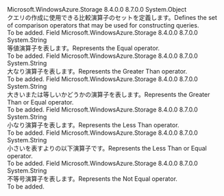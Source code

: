 <Type Name="QueryComparisons" FullName="Microsoft.WindowsAzure.Storage.Table.QueryComparisons">
  <TypeSignature Language="C#" Value="public static class QueryComparisons" />
  <TypeSignature Language="ILAsm" Value=".class public auto ansi abstract sealed beforefieldinit QueryComparisons extends System.Object" />
  <TypeSignature Language="DocId" Value="T:Microsoft.WindowsAzure.Storage.Table.QueryComparisons" />
  <TypeSignature Language="VB.NET" Value="Public Class QueryComparisons" />
  <TypeSignature Language="F#" Value="type QueryComparisons = class" />
  <AssemblyInfo>
    <AssemblyName>Microsoft.WindowsAzure.Storage</AssemblyName>
    <AssemblyVersion>8.4.0.0</AssemblyVersion>
    <AssemblyVersion>8.7.0.0</AssemblyVersion>
  </AssemblyInfo>
  <Base>
    <BaseTypeName>System.Object</BaseTypeName>
  </Base>
  <Interfaces />
  <Docs>
    <summary>
            <span data-ttu-id="3409b-101">クエリの作成に使用できる比較演算子のセットを定義します。</span><span class="sxs-lookup"><span data-stu-id="3409b-101">Defines the set of comparison operators that may be used for constructing queries.</span></span>
            </summary>
    <remarks>To be added.</remarks>
  </Docs>
  <Members>
    <Member MemberName="Equal">
      <MemberSignature Language="C#" Value="public const string Equal;" />
      <MemberSignature Language="ILAsm" Value=".field public static literal string Equal" />
      <MemberSignature Language="DocId" Value="F:Microsoft.WindowsAzure.Storage.Table.QueryComparisons.Equal" />
      <MemberSignature Language="VB.NET" Value="Public Const Equal As String " />
      <MemberSignature Language="F#" Value="val mutable Equal : string" Usage="Microsoft.WindowsAzure.Storage.Table.QueryComparisons.Equal" />
      <MemberType>Field</MemberType>
      <AssemblyInfo>
        <AssemblyName>Microsoft.WindowsAzure.Storage</AssemblyName>
        <AssemblyVersion>8.4.0.0</AssemblyVersion>
        <AssemblyVersion>8.7.0.0</AssemblyVersion>
      </AssemblyInfo>
      <ReturnValue>
        <ReturnType>System.String</ReturnType>
      </ReturnValue>
      <Docs>
        <summary>
            <span data-ttu-id="3409b-102">等値演算子を表します。</span><span class="sxs-lookup"><span data-stu-id="3409b-102">Represents the Equal operator.</span></span>
            </summary>
        <remarks>To be added.</remarks>
      </Docs>
    </Member>
    <Member MemberName="GreaterThan">
      <MemberSignature Language="C#" Value="public const string GreaterThan;" />
      <MemberSignature Language="ILAsm" Value=".field public static literal string GreaterThan" />
      <MemberSignature Language="DocId" Value="F:Microsoft.WindowsAzure.Storage.Table.QueryComparisons.GreaterThan" />
      <MemberSignature Language="VB.NET" Value="Public Const GreaterThan As String " />
      <MemberSignature Language="F#" Value="val mutable GreaterThan : string" Usage="Microsoft.WindowsAzure.Storage.Table.QueryComparisons.GreaterThan" />
      <MemberType>Field</MemberType>
      <AssemblyInfo>
        <AssemblyName>Microsoft.WindowsAzure.Storage</AssemblyName>
        <AssemblyVersion>8.4.0.0</AssemblyVersion>
        <AssemblyVersion>8.7.0.0</AssemblyVersion>
      </AssemblyInfo>
      <ReturnValue>
        <ReturnType>System.String</ReturnType>
      </ReturnValue>
      <Docs>
        <summary>
            <span data-ttu-id="3409b-103">大なり演算子を表します。</span><span class="sxs-lookup"><span data-stu-id="3409b-103">Represents the Greater Than operator.</span></span>
            </summary>
        <remarks>To be added.</remarks>
      </Docs>
    </Member>
    <Member MemberName="GreaterThanOrEqual">
      <MemberSignature Language="C#" Value="public const string GreaterThanOrEqual;" />
      <MemberSignature Language="ILAsm" Value=".field public static literal string GreaterThanOrEqual" />
      <MemberSignature Language="DocId" Value="F:Microsoft.WindowsAzure.Storage.Table.QueryComparisons.GreaterThanOrEqual" />
      <MemberSignature Language="VB.NET" Value="Public Const GreaterThanOrEqual As String " />
      <MemberSignature Language="F#" Value="val mutable GreaterThanOrEqual : string" Usage="Microsoft.WindowsAzure.Storage.Table.QueryComparisons.GreaterThanOrEqual" />
      <MemberType>Field</MemberType>
      <AssemblyInfo>
        <AssemblyName>Microsoft.WindowsAzure.Storage</AssemblyName>
        <AssemblyVersion>8.4.0.0</AssemblyVersion>
        <AssemblyVersion>8.7.0.0</AssemblyVersion>
      </AssemblyInfo>
      <ReturnValue>
        <ReturnType>System.String</ReturnType>
      </ReturnValue>
      <Docs>
        <summary>
            <span data-ttu-id="3409b-104">大きいまたは等しいかどうかの演算子を表します。</span><span class="sxs-lookup"><span data-stu-id="3409b-104">Represents the Greater Than or Equal operator.</span></span>
            </summary>
        <remarks>To be added.</remarks>
      </Docs>
    </Member>
    <Member MemberName="LessThan">
      <MemberSignature Language="C#" Value="public const string LessThan;" />
      <MemberSignature Language="ILAsm" Value=".field public static literal string LessThan" />
      <MemberSignature Language="DocId" Value="F:Microsoft.WindowsAzure.Storage.Table.QueryComparisons.LessThan" />
      <MemberSignature Language="VB.NET" Value="Public Const LessThan As String " />
      <MemberSignature Language="F#" Value="val mutable LessThan : string" Usage="Microsoft.WindowsAzure.Storage.Table.QueryComparisons.LessThan" />
      <MemberType>Field</MemberType>
      <AssemblyInfo>
        <AssemblyName>Microsoft.WindowsAzure.Storage</AssemblyName>
        <AssemblyVersion>8.4.0.0</AssemblyVersion>
        <AssemblyVersion>8.7.0.0</AssemblyVersion>
      </AssemblyInfo>
      <ReturnValue>
        <ReturnType>System.String</ReturnType>
      </ReturnValue>
      <Docs>
        <summary>
            <span data-ttu-id="3409b-105">小なり演算子を表します。</span><span class="sxs-lookup"><span data-stu-id="3409b-105">Represents the Less Than operator.</span></span>
            </summary>
        <remarks>To be added.</remarks>
      </Docs>
    </Member>
    <Member MemberName="LessThanOrEqual">
      <MemberSignature Language="C#" Value="public const string LessThanOrEqual;" />
      <MemberSignature Language="ILAsm" Value=".field public static literal string LessThanOrEqual" />
      <MemberSignature Language="DocId" Value="F:Microsoft.WindowsAzure.Storage.Table.QueryComparisons.LessThanOrEqual" />
      <MemberSignature Language="VB.NET" Value="Public Const LessThanOrEqual As String " />
      <MemberSignature Language="F#" Value="val mutable LessThanOrEqual : string" Usage="Microsoft.WindowsAzure.Storage.Table.QueryComparisons.LessThanOrEqual" />
      <MemberType>Field</MemberType>
      <AssemblyInfo>
        <AssemblyName>Microsoft.WindowsAzure.Storage</AssemblyName>
        <AssemblyVersion>8.4.0.0</AssemblyVersion>
        <AssemblyVersion>8.7.0.0</AssemblyVersion>
      </AssemblyInfo>
      <ReturnValue>
        <ReturnType>System.String</ReturnType>
      </ReturnValue>
      <Docs>
        <summary>
            <span data-ttu-id="3409b-106">小さいを表すよりの以下演算子です。</span><span class="sxs-lookup"><span data-stu-id="3409b-106">Represents the Less Than or Equal operator.</span></span>
            </summary>
        <remarks>To be added.</remarks>
      </Docs>
    </Member>
    <Member MemberName="NotEqual">
      <MemberSignature Language="C#" Value="public const string NotEqual;" />
      <MemberSignature Language="ILAsm" Value=".field public static literal string NotEqual" />
      <MemberSignature Language="DocId" Value="F:Microsoft.WindowsAzure.Storage.Table.QueryComparisons.NotEqual" />
      <MemberSignature Language="VB.NET" Value="Public Const NotEqual As String " />
      <MemberSignature Language="F#" Value="val mutable NotEqual : string" Usage="Microsoft.WindowsAzure.Storage.Table.QueryComparisons.NotEqual" />
      <MemberType>Field</MemberType>
      <AssemblyInfo>
        <AssemblyName>Microsoft.WindowsAzure.Storage</AssemblyName>
        <AssemblyVersion>8.4.0.0</AssemblyVersion>
        <AssemblyVersion>8.7.0.0</AssemblyVersion>
      </AssemblyInfo>
      <ReturnValue>
        <ReturnType>System.String</ReturnType>
      </ReturnValue>
      <Docs>
        <summary>
            <span data-ttu-id="3409b-107">不等号演算子を表します。</span><span class="sxs-lookup"><span data-stu-id="3409b-107">Represents the Not Equal operator.</span></span>
            </summary>
        <remarks>To be added.</remarks>
      </Docs>
    </Member>
  </Members>
</Type>
